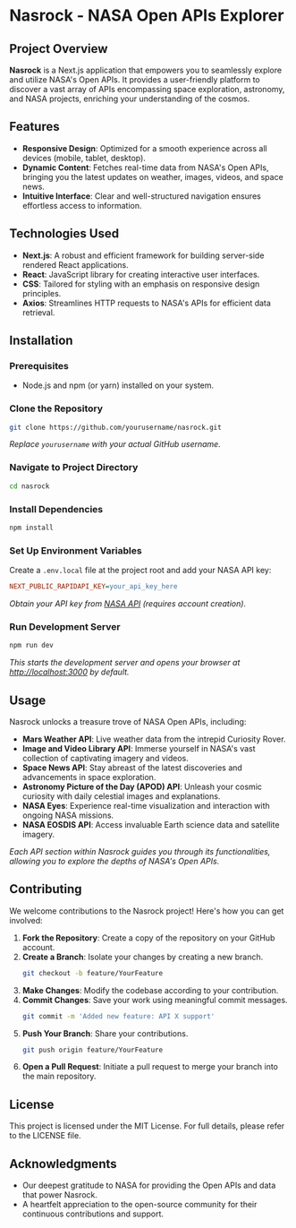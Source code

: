 
# Nasrock - NASA Open APIs Explorer

## Project Overview
**Nasrock** is a Next.js application that empowers you to seamlessly explore and utilize NASA's Open APIs. It provides a user-friendly platform to discover a vast array of APIs encompassing space exploration, astronomy, and NASA projects, enriching your understanding of the cosmos.

## Features
- **Responsive Design**: Optimized for a smooth experience across all devices (mobile, tablet, desktop).
- **Dynamic Content**: Fetches real-time data from NASA's Open APIs, bringing you the latest updates on weather, images, videos, and space news.
- **Intuitive Interface**: Clear and well-structured navigation ensures effortless access to information.

## Technologies Used
- **Next.js**: A robust and efficient framework for building server-side rendered React applications.
- **React**: JavaScript library for creating interactive user interfaces.
- **CSS**: Tailored for styling with an emphasis on responsive design principles.
- **Axios**: Streamlines HTTP requests to NASA's APIs for efficient data retrieval.

## Installation

### Prerequisites
- Node.js and npm (or yarn) installed on your system.

### Clone the Repository
```bash
git clone https://github.com/yourusername/nasrock.git
```
*Replace `yourusername` with your actual GitHub username.*

### Navigate to Project Directory
```bash
cd nasrock
```

### Install Dependencies
```bash
npm install
```

### Set Up Environment Variables
Create a `.env.local` file at the project root and add your NASA API key:
```ini
NEXT_PUBLIC_RAPIDAPI_KEY=your_api_key_here
```
*Obtain your API key from [NASA API](https://api.nasa.gov/) (requires account creation).*

### Run Development Server
```bash
npm run dev
```
*This starts the development server and opens your browser at [http://localhost:3000](http://localhost:3000) by default.*

## Usage
Nasrock unlocks a treasure trove of NASA Open APIs, including:
- **Mars Weather API**: Live weather data from the intrepid Curiosity Rover.
- **Image and Video Library API**: Immerse yourself in NASA's vast collection of captivating imagery and videos.
- **Space News API**: Stay abreast of the latest discoveries and advancements in space exploration.
- **Astronomy Picture of the Day (APOD) API**: Unleash your cosmic curiosity with daily celestial images and explanations.
- **NASA Eyes**: Experience real-time visualization and interaction with ongoing NASA missions.
- **NASA EOSDIS API**: Access invaluable Earth science data and satellite imagery.

*Each API section within Nasrock guides you through its functionalities, allowing you to explore the depths of NASA's Open APIs.*

## Contributing
We welcome contributions to the Nasrock project! Here's how you can get involved:
1. **Fork the Repository**: Create a copy of the repository on your GitHub account.
2. **Create a Branch**: Isolate your changes by creating a new branch.
   ```bash
   git checkout -b feature/YourFeature
   ```
3. **Make Changes**: Modify the codebase according to your contribution.
4. **Commit Changes**: Save your work using meaningful commit messages.
   ```bash
   git commit -m 'Added new feature: API X support'
   ```
5. **Push Your Branch**: Share your contributions.
   ```bash
   git push origin feature/YourFeature
   ```
6. **Open a Pull Request**: Initiate a pull request to merge your branch into the main repository.

## License
This project is licensed under the MIT License. For full details, please refer to the LICENSE file.

## Acknowledgments
- Our deepest gratitude to NASA for providing the Open APIs and data that power Nasrock.
- A heartfelt appreciation to the open-source community for their continuous contributions and support.

